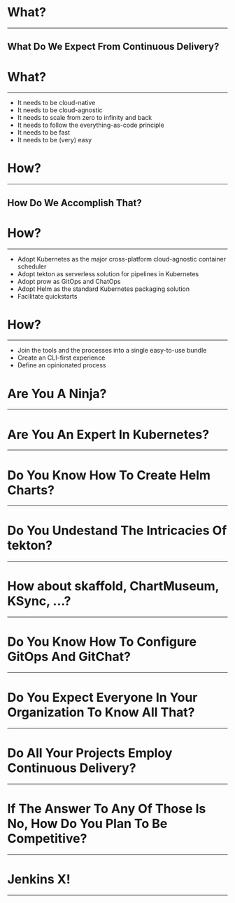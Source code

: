 <!-- .slide: data-background="../img/background/why.jpg" -->
# What?

---

## What Do We Expect From Continuous Delivery?


<!-- .slide: data-background="../img/background/why.jpg" -->
# What?

---

* It needs to be cloud-native <!-- .element: class="fragment" -->
* It needs to be cloud-agnostic <!-- .element: class="fragment" -->
* It needs to scale from zero to infinity and back <!-- .element: class="fragment" -->
* It needs to follow the everything-as-code principle <!-- .element: class="fragment" -->
* It needs to be fast <!-- .element: class="fragment" -->
* It needs to be (very) easy <!-- .element: class="fragment" -->


<!-- .slide: data-background="../img/background/how.jpg" -->
# How?

---

## How Do We Accomplish That?


<!-- .slide: data-background="../img/background/how.jpg" -->
# How?

---

* Adopt Kubernetes as the major cross-platform cloud-agnostic container scheduler <!-- .element: class="fragment" -->
* Adopt tekton as serverless solution for pipelines in Kubernetes <!-- .element: class="fragment" -->
* Adopt prow as GitOps and ChatOps <!-- .element: class="fragment" -->
* Adopt Helm as the standard Kubernetes packaging solution <!-- .element: class="fragment" -->
* Facilitate quickstarts <!-- .element: class="fragment" -->


<!-- .slide: data-background="../img/background/how.jpg" -->
# How?

---

* Join the tools and the processes into a single easy-to-use bundle <!-- .element: class="fragment" -->
* Create an CLI-first experience <!-- .element: class="fragment" -->
* Define an opinionated process <!-- .element: class="fragment" -->


<!-- .slide: data-background="img/ninja.jpg" -->
# Are You A Ninja?

---


<!-- .slide: data-background="../img/products/kubernetes.png" -->
# Are You An Expert In Kubernetes?

---


<!-- .slide: data-background="../img/products/helm.png" -->
# Do You Know How To Create Helm Charts?

---


<!-- .slide: data-background="../img/products/tekton.png" data-background-size="contain" -->
# Do You Undestand The Intricacies Of tekton?

---


<!-- .slide: data-background="../img/background/manual.jpg" -->
# How about skaffold, ChartMuseum, KSync, ...?

---


<!-- .slide: data-background="../img/background/manual.jpg" -->
# Do You Know How To Configure GitOps And GitChat?

---


<!-- .slide: data-background="../img/background/why.jpg" -->
# Do You Expect Everyone In Your Organization To Know All That?

---


<!-- .slide: data-background="../img/background/why.jpg" -->
# Do All Your Projects Employ Continuous Delivery?

---


<!-- .slide: data-background="../img/background/why.jpg" -->
# If The Answer To Any Of Those Is No, How Do You Plan To Be Competitive?

---


<!-- .slide: data-background="../img/products/jenkins-x.png" -->
# Jenkins X!

---

